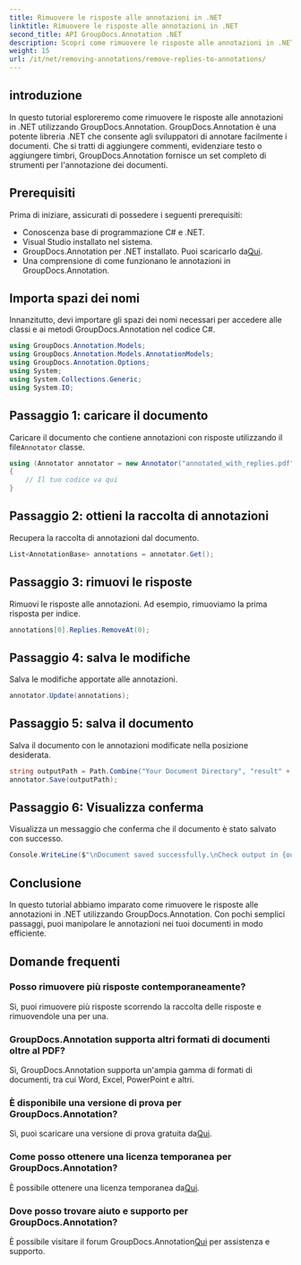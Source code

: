 ```yaml
---
title: Rimuovere le risposte alle annotazioni in .NET
linktitle: Rimuovere le risposte alle annotazioni in .NET
second_title: API GroupDocs.Annotation .NET
description: Scopri come rimuovere le risposte alle annotazioni in .NET utilizzando GroupDocs.Annotation. Guida passo passo con esempi di codice.
weight: 15
url: /it/net/removing-annotations/remove-replies-to-annotations/
---
```

## introduzione
In questo tutorial esploreremo come rimuovere le risposte alle annotazioni in .NET utilizzando GroupDocs.Annotation. GroupDocs.Annotation è una potente libreria .NET che consente agli sviluppatori di annotare facilmente i documenti. Che si tratti di aggiungere commenti, evidenziare testo o aggiungere timbri, GroupDocs.Annotation fornisce un set completo di strumenti per l'annotazione dei documenti.
## Prerequisiti
Prima di iniziare, assicurati di possedere i seguenti prerequisiti:
- Conoscenza base di programmazione C# e .NET.
- Visual Studio installato nel sistema.
-  GroupDocs.Annotation per .NET installato. Puoi scaricarlo da[Qui](https://releases.groupdocs.com/annotation/net/).
- Una comprensione di come funzionano le annotazioni in GroupDocs.Annotation.

## Importa spazi dei nomi
Innanzitutto, devi importare gli spazi dei nomi necessari per accedere alle classi e ai metodi GroupDocs.Annotation nel codice C#.
```csharp
using GroupDocs.Annotation.Models;
using GroupDocs.Annotation.Models.AnnotationModels;
using GroupDocs.Annotation.Options;
using System;
using System.Collections.Generic;
using System.IO;
```
## Passaggio 1: caricare il documento
 Caricare il documento che contiene annotazioni con risposte utilizzando il file`Annotator` classe.
```csharp
using (Annotator annotator = new Annotator("annotated_with_replies.pdf"))
{
    // Il tuo codice va qui
}
```
## Passaggio 2: ottieni la raccolta di annotazioni
Recupera la raccolta di annotazioni dal documento.
```csharp
List<AnnotationBase> annotations = annotator.Get();
```
## Passaggio 3: rimuovi le risposte
Rimuovi le risposte alle annotazioni. Ad esempio, rimuoviamo la prima risposta per indice.
```csharp
annotations[0].Replies.RemoveAt(0);
```
## Passaggio 4: salva le modifiche
Salva le modifiche apportate alle annotazioni.
```csharp
annotator.Update(annotations);
```
## Passaggio 5: salva il documento
Salva il documento con le annotazioni modificate nella posizione desiderata.
```csharp
string outputPath = Path.Combine("Your Document Directory", "result" + Path.GetExtension("input.pdf"));
annotator.Save(outputPath);
```
## Passaggio 6: Visualizza conferma
Visualizza un messaggio che conferma che il documento è stato salvato con successo.
```csharp
Console.WriteLine($"\nDocument saved successfully.\nCheck output in {outputPath}.");
```

## Conclusione
In questo tutorial abbiamo imparato come rimuovere le risposte alle annotazioni in .NET utilizzando GroupDocs.Annotation. Con pochi semplici passaggi, puoi manipolare le annotazioni nei tuoi documenti in modo efficiente.
## Domande frequenti
### Posso rimuovere più risposte contemporaneamente?
Sì, puoi rimuovere più risposte scorrendo la raccolta delle risposte e rimuovendole una per una.
### GroupDocs.Annotation supporta altri formati di documenti oltre al PDF?
Sì, GroupDocs.Annotation supporta un'ampia gamma di formati di documenti, tra cui Word, Excel, PowerPoint e altri.
### È disponibile una versione di prova per GroupDocs.Annotation?
 Sì, puoi scaricare una versione di prova gratuita da[Qui](https://releases.groupdocs.com/).
### Come posso ottenere una licenza temporanea per GroupDocs.Annotation?
 È possibile ottenere una licenza temporanea da[Qui](https://purchase.groupdocs.com/temporary-license/).
### Dove posso trovare aiuto e supporto per GroupDocs.Annotation?
 È possibile visitare il forum GroupDocs.Annotation[Qui](https://forum.groupdocs.com/c/annotation/10) per assistenza e supporto.